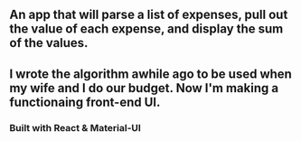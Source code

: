 ## An app that will parse a list of expenses, pull out the value of each expense, and display the sum of the values.

## I wrote the algorithm awhile ago to be used when my wife and I do our budget. Now I'm making a functionaing front-end UI.

### Built with React & Material-UI
